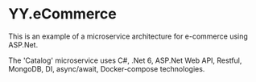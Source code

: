 # YY.eCommerce
This is an example of a microservice architecture for e-commerce using ASP.Net.

 The 'Catalog' microservice uses C#, .Net 6, ASP.Net Web API, Restful, MongoDB, DI, async/await, Docker-compose technologies.
